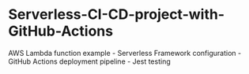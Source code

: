 # Serverless-CI-CD-project-with-GitHub-Actions
 AWS Lambda function example    - Serverless Framework configuration    - GitHub Actions deployment pipeline    - Jest testing

